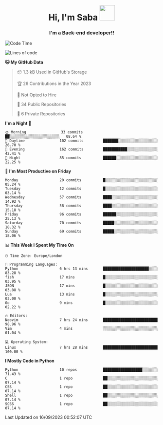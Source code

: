 <h1 align="center">Hi, I'm Saba <img src="https://media.giphy.com/media/EdB2g3VFDoKs57oe1w/giphy.gif" width="50"></h1>
<h3 align="center">I'm a Back-end developer!!</h3>

<!--START_SECTION:waka-->
![Code Time](http://img.shields.io/badge/Code%20Time-775%20hrs%2055%20mins-blue)

![Lines of code](https://img.shields.io/badge/From%20Hello%20World%20I%27ve%20Written-51.8%20thousand%20lines%20of%20code-blue)

**🐱 My GitHub Data** 

> 📦 1.3 kB Used in GitHub's Storage 
 > 
> 🏆 26 Contributions in the Year 2023
 > 
> 🚫 Not Opted to Hire
 > 
> 📜 34 Public Repositories 
 > 
> 🔑 6 Private Repositories 
 > 
**I'm a Night 🦉** 

```text
🌞 Morning                33 commits          ██░░░░░░░░░░░░░░░░░░░░░░░   08.64 % 
🌆 Daytime                102 commits         ███████░░░░░░░░░░░░░░░░░░   26.70 % 
🌃 Evening                162 commits         ███████████░░░░░░░░░░░░░░   42.41 % 
🌙 Night                  85 commits          ██████░░░░░░░░░░░░░░░░░░░   22.25 % 
```
📅 **I'm Most Productive on Friday** 

```text
Monday                   20 commits          █░░░░░░░░░░░░░░░░░░░░░░░░   05.24 % 
Tuesday                  12 commits          █░░░░░░░░░░░░░░░░░░░░░░░░   03.14 % 
Wednesday                57 commits          ████░░░░░░░░░░░░░░░░░░░░░   14.92 % 
Thursday                 58 commits          ████░░░░░░░░░░░░░░░░░░░░░   15.18 % 
Friday                   96 commits          ██████░░░░░░░░░░░░░░░░░░░   25.13 % 
Saturday                 70 commits          █████░░░░░░░░░░░░░░░░░░░░   18.32 % 
Sunday                   69 commits          █████░░░░░░░░░░░░░░░░░░░░   18.06 % 
```


📊 **This Week I Spent My Time On** 

```text
🕑︎ Time Zone: Europe/London

💬 Programming Languages: 
Python                   6 hrs 13 mins       █████████████████████░░░░   83.28 % 
fish                     17 mins             █░░░░░░░░░░░░░░░░░░░░░░░░   03.95 % 
JSON                     17 mins             █░░░░░░░░░░░░░░░░░░░░░░░░   03.88 % 
Lua                      13 mins             █░░░░░░░░░░░░░░░░░░░░░░░░   03.00 % 
Go                       9 mins              █░░░░░░░░░░░░░░░░░░░░░░░░   02.22 % 

🔥 Editors: 
Neovim                   7 hrs 24 mins       █████████████████████████   98.96 % 
Vim                      4 mins              ░░░░░░░░░░░░░░░░░░░░░░░░░   01.04 % 

💻 Operating System: 
Linux                    7 hrs 28 mins       █████████████████████████   100.00 % 
```

**I Mostly Code in Python** 

```text
Python                   10 repos            ██████████████████░░░░░░░   71.43 % 
C                        1 repo              ██░░░░░░░░░░░░░░░░░░░░░░░   07.14 % 
CSS                      1 repo              ██░░░░░░░░░░░░░░░░░░░░░░░   07.14 % 
Shell                    1 repo              ██░░░░░░░░░░░░░░░░░░░░░░░   07.14 % 
SCSS                     1 repo              ██░░░░░░░░░░░░░░░░░░░░░░░   07.14 % 
```




 Last Updated on 16/09/2023 00:52:07 UTC
<!--END_SECTION:waka-->
